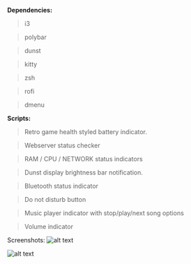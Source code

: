 **Dependencies:**

>  i3

>  polybar

>  dunst

>  kitty

>  zsh

>  rofi

>  dmenu

**Scripts:**

>  Retro game health styled battery indicator.

>  Webserver status checker

>  RAM / CPU / NETWORK status indicators

>  Dunst display brightness bar notification.

>  Bluetooth status indicator

>  Do not disturb button

>  Music player indicator with stop/play/next song options

>  Volume indicator

Screenshots:
![alt text](https://github.com/MrDefkit/Dotfiles/blob/main/2022-10-13-12:18:47-screenshot.png)

![alt text](https://github.com/MrDefkit/Dotfiles/blob/main/2022-10-13-12:19:07-screenshot.png)

